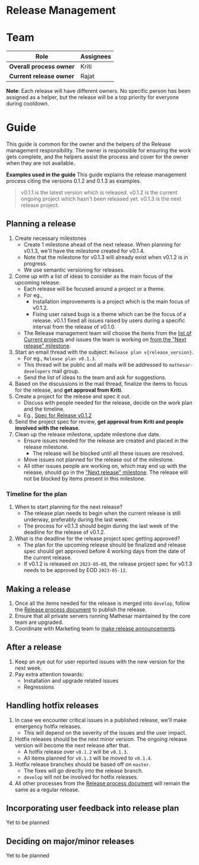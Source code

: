 # Release Management

# Team
| Role | Assignees |
|-|-|
| **Overall process owner** | Kriti |
| **Current release owner** | Rajat |


**Note**: Each release will have different owners. No specific person has been assigned as a helper, but the release will be a top priority for everyone during cooldown.

# Guide
This guide is common for the owner and the helpers of the Release management responsibility. The owner is responsible for ensuring the work gets complete, and the helpers assist the process and cover for the owner when they are not available.

**Examples used in the guide**
This guide explains the release management process citing the versions 0.1.2 and 0.1.3 as examples.
   > v0.1.1 is the latest version which is released.
   > v0.1.2 is the current ongoing project which hasn't been released yet.
   > v0.1.3 is the next release project.

## Planning a release
1. Create necessary milestones
    - Create 1 milestone ahead of the next release. When planning for v0.1.3, we'll have the milestone created for v0.1.4.
    - Note that the milestone for v0.1.3 will already exist when v0.1.2 is in progress.
    -  We use semantic versioning for releases.
1. Come up with a list of ideas to consider as the main focus of the upcoming release.
    - Each release will be focused around a project or a theme.
    - For eg.,
      - Installation improvements is a project which is the main focus of v0.1.2.
      - Fixing user raised bugs is a theme which can be the focus of a release. v0.1.1 fixed all issues raised by users during a specific interval from the release of v0.1.0.
    - The Release management team will choose the items from the [list of Current projects](https://wiki.mathesar.org/en/projects#current-projects) and issues the team is working on [from the "Next release" milestone](https://github.com/centerofci/mathesar/milestone/71).
1. Start an email thread with the subject: `Release plan v{release_version}`.
    - For eg., `Release plan v0.1.3`.
    - This thread will be public and all mails will be addressed to `mathesar-developers` mail group.
    - Send the list of ideas to the team and ask for suggestions.
1. Based on the discussions in the mail thread, finalize the items to focus for the release, and **get approval from Kriti**.
1. Create a project for the release and spec it out.
    - Discuss with people needed for the release, decide on the work plan and the timeline.
    - Eg., [Spec for Release v0.1.2](https://wiki.mathesar.org/en/projects/release-0-1-2)
1. Send the project spec for review, **get approval from Kriti and people involved with the release**.
1. Clean up the release milestone, update milestone due date.
    - Ensure issues needed for the release are created and placed in the release milestone.
      - The release will be blocked until all these issues are resolved.
    - Move issues not planned for the release out of the milestone.
    - All other issues people are working on, which may end up with the release, should go in the ["Next release" milestone](https://github.com/centerofci/mathesar/milestone/71). The release will not be blocked by items present in this milestone.

### Timeline for the plan
1. When to start planning for the next release?
    - The release plan needs to begin when the current release is still underway, preferably during the last week.
    - The process for v0.1.3 should begin during the last week of the deadline for the release of v0.1.2.
1. What is the deadline for the release project spec getting approved?
    - The plan for the upcoming release should be finalized and release spec should get approved before 4 working days from the date of the current release.
    - If v0.1.2 is released on `2023-05-08`, the release project spec for v0.1.3 needs to be approved by EOD `2023-05-12`.

## Making a release
1. Once all the items needed for the release is merged into `develop`, follow the [Release process document](https://wiki.mathesar.org/en/engineering/release-process) to publish the release.
1. Ensure that all private servers running Mathesar maintained by the core team are upgraded.
1. Coordinate with Marketing team to [make release announcements](https://wiki.mathesar.org/en/team/responsibilities/marketing#make-release-announcements).

## After a release
1. Keep an eye out for user reported issues with the new version for the next week.
1. Pay extra attention towards:
	 - Installation and upgrade related issues
   - Regressions

## Handling hotfix releases
1. In case we encounter critical issues in a published release, we'll make emergency hotfix releases.
    - This will depend on the severity of the issues and the user impact.
1. Hotfix releases should be the next minor version. The ongoing release version will become the next release after that.
    - A hotfix release over `v0.1.2` will be `v0.1.3`.
    - All items planned for `v0.1.3` will be moved to `v0.1.4`.
1. Hotfix release branches should be based off on `master`.
    - The fixes will go direclty into the release branch.
    - `develop` will not be involved for hotfix releases.
1. All other processes from the [Release process document](https://wiki.mathesar.org/en/engineering/release-process) will remain the same as a regular release.

## Incorporating user feedback into release plan
Yet to be planned

## Deciding on major/minor releases
Yet to be planned